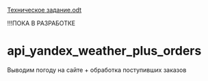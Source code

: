 [Техническое задание.odt](https://github.com/phpRulit/api_yandex_weather_plus_orders/files/7137043/default.odt)


!!!ПОКА В РАЗРАБОТКЕ


# api_yandex_weather_plus_orders
Выводим погоду на сайте + обработка поступивших заказов
